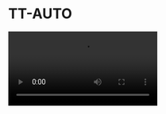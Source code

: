 # TT-AUTO
![How to](https://github.com/wreckage0907/TT-AUTO/blob/main/VIT%20Chennai%20-%20VTOP%20-%20Brave%202024-02-21%2021-21-31.mp4)
